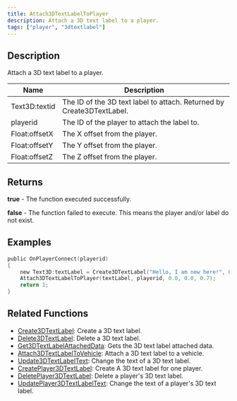 ```yaml
---
title: Attach3DTextLabelToPlayer
description: Attach a 3D text label to a player.
tags: ["player", "3dtextlabel"]
---
```


## Description

Attach a 3D text label to a player.

| Name          | Description                                                           |
| ------------- | --------------------------------------------------------------------- |
| Text3D:textid | The ID of the 3D text label to attach. Returned by Create3DTextLabel. |
| playerid      | The ID of the player to attach the label to.                          |
| Float:offsetX | The X offset from the player.                                         |
| Float:offsetY | The Y offset from the player.                                         |
| Float:offsetZ | The Z offset from the player.                                         |

## Returns

**true** - The function executed successfully.

**false** - The function failed to execute. This means the player and/or label do not exist.

## Examples

```c
public OnPlayerConnect(playerid)
{
    new Text3D:textLabel = Create3DTextLabel("Hello, I am new here!", 0x008080FF, 30.0, 40.0, 50.0, 40.0, 0);
    Attach3DTextLabelToPlayer(textLabel, playerid, 0.0, 0.0, 0.7);
    return 1;
}
```

## Related Functions

- [Create3DTextLabel](Create3DTextLabel): Create a 3D text label.
- [Delete3DTextLabel](Delete3DTextLabel): Delete a 3D text label.
- [Get3DTextLabelAttachedData](Get3DTextLabelAttachedData): Gets the 3D text label attached data.
- [Attach3DTextLabelToVehicle](Attach3DTextLabelToVehicle): Attach a 3D text label to a vehicle.
- [Update3DTextLabelText](Update3DTextLabelText): Change the text of a 3D text label.
- [CreatePlayer3DTextLabel](CreatePlayer3DTextLabel): Create A 3D text label for one player.
- [DeletePlayer3DTextLabel](DeletePlayer3DTextLabel): Delete a player's 3D text label.
- [UpdatePlayer3DTextLabelText](UpdatePlayer3DTextLabelText): Change the text of a player's 3D text label.

